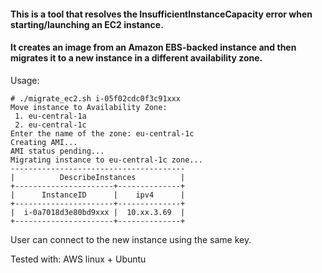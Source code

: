 #### This is a tool that resolves the InsufficientInstanceCapacity error when starting/launching an EC2 instance.
#### It creates an image from an Amazon EBS-backed instance and then migrates it to a new instance in a different availability zone.

Usage:
```
# ./migrate_ec2.sh i-05f02cdc0f3c91xxx
Move instance to Availability Zone:
 1. eu-central-1a
 2. eu-central-1c
Enter the name of the zone: eu-central-1c
Creating AMI...
AMI status pending...
Migrating instance to eu-central-1c zone...
---------------------------------------
|          DescribeInstances          |
+----------------------+--------------+
|      InstanceID      |    ipv4      |
+----------------------+--------------+
|  i-0a7018d3e80bd9xxx |  10.xx.3.69  |
+----------------------+--------------+
```

User can connect to the new instance using the same key.

Tested with: AWS linux + Ubuntu
